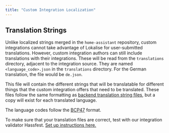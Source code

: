 ```yaml
---
title: "Custom Integration Localization"
---
```


## Translation Strings

Unlike localized strings merged in the `home-assistant` repository, custom integrations cannot take advantage of Lokalise for user-submitted translations. However, custom integration authors can still include translations with their integrations. These will be read from the `translations` directory, adjacent to the integration source. They are named `<language_code>.json` in the `translations` directory. For the German translation, the file would be `de.json`.

This file will contain the different strings that will be translatable for different things that the custom integration offers that need to be translated. These files follow the same formatting as [backend translation string files](internationalization/core.md), but a copy will exist for each translated language.

The language codes follow the [BCP47](https://tools.ietf.org/html/bcp47) format.

To make sure that your translation files are correct, test with our integration validator Hassfest. [Set up instructions here.](https://developers.home-assistant.io/blog/2020/04/16/hassfest)
